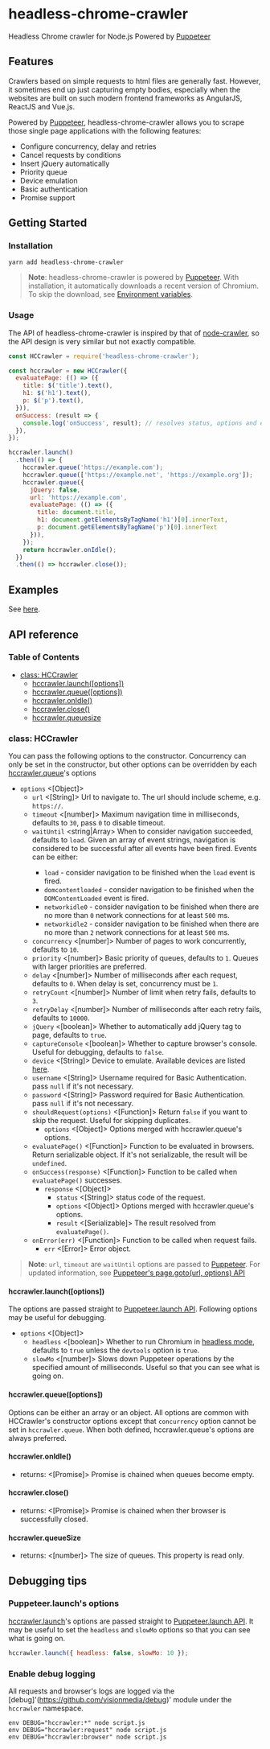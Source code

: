 # headless-chrome-crawler
Headless Chrome crawler for Node.js Powered by [Puppeteer](https://github.com/GoogleChrome/puppeteer)

## Features

Crawlers based on simple requests to html files are generally fast. However, it sometimes end up just capturing empty bodies, especially when the websites are built on such modern frontend frameworks as AngularJS, ReactJS and Vue.js.

Powered by [Puppeteer](https://github.com/GoogleChrome/puppeteer), headless-chrome-crawler allows you to scrape those single page applications with the following features:

* Configure concurrency, delay and retries
* Cancel requests by conditions
* Insert jQuery automatically
* Priority queue
* Device emulation
* Basic authentication
* Promise support

## Getting Started

### Installation

```
yarn add headless-chrome-crawler
```

> **Note**: headless-chrome-crawler is powered by [Puppeteer](https://github.com/GoogleChrome/puppeteer). With installation, it automatically downloads a recent version of Chromium. To skip the download, see [Environment variables](https://github.com/GoogleChrome/puppeteer/blob/master/docs/api.md#environment-variables).

### Usage

The API of headless-chrome-crawler is inspired by that of [node-crawler](https://github.com/bda-research/node-crawler), so the API design is very similar but not exactly compatible.

```js
const HCCrawler = require('headless-chrome-crawler');

const hccrawler = new HCCrawler({
  evaluatePage: (() => ({
    title: $('title').text(),
    h1: $('h1').text(),
    p: $('p').text(),
  })),
  onSuccess: (result => {
    console.log('onSuccess', result); // resolves status, options and evaluated result.
  }),
});

hccrawler.launch()
  .then(() => {
    hccrawler.queue('https://example.com');
    hccrawler.queue(['https://example.net', 'https://example.org']);
    hccrawler.queue({
      jQuery: false,
      url: 'https://example.com',
      evaluatePage: (() => ({
        title: document.title,
        h1: document.getElementsByTagName('h1')[0].innerText,
        p: document.getElementsByTagName('p')[0].innerText
      })),
    });
    return hccrawler.onIdle();
  })
  .then(() => hccrawler.close());
```

## Examples

See [here](https://github.com/yujiosaka/headless-chrome-crawler/tree/master/examples).

## API reference

### Table of Contents

* [class: HCCrawler](#class-hccrawler)
  * [hccrawler.launch([options])](#hccrawlerlaunchoptions)
  * [hccrawler.queue([options])](#hccrawlerqueueoptions)
  * [hccrawler.onIdle()](#hccrawleronidle)
  * [hccrawler.close()](#hccrawlerclose)
  * [hccrawler.queuesize](#hccrawlerqueuesize)

### class: HCCrawler

You can pass the following options to the constructor.
Concurrency can only be set in the constructor, but other options can be overridden by each [hccrawler.queue](#hccrawlerqueueoptions)'s options

* `options` <[Object]>
  * `url` <[String]> Url to navigate to. The url should include scheme, e.g. `https://`.
  * `timeout` <[number]> Maximum navigation time in milliseconds, defaults to `30`, pass `0` to disable timeout.
  * `waitUntil` <string|Array<string>> When to consider navigation succeeded, defaults to `load`. Given an array of event strings, navigation is considered to be successful after all events have been fired. Events can be either:
    * `load` - consider navigation to be finished when the `load` event is fired.
    * `domcontentloaded` - consider navigation to be finished when the `DOMContentLoaded` event is fired.
    * `networkidle0` - consider navigation to be finished when there are no more than `0` network connections for at least `500` ms.
    * `networkidle2` - consider navigation to be finished when there are no more than `2` network connections for at least `500` ms.
  * `concurrency` <[number]> Number of pages to work concurrently, defaults to `10`.
  * `priority` <[number]> Basic priority of queues, defaults to `1`. Queues with larger priorities are preferred.
  * `delay` <[number]> Number of milliseconds after each request, defaults to `0`. When delay is set, concurrency must be `1`.
  * `retryCount` <[number]> Number of limit when retry fails, defaults to `3`.
  * `retryDelay` <[number]> Number of milliseconds after each retry fails, defaults to `10000`.
  * `jQuery` <[boolean]> Whether to automatically add jQuery tag to page, defaults to `true`.
  * `captureConsole` <[boolean]> Whether to capture browser's console. Useful for debugging, defaults to `false`.
  * `device` <[String]> Device to emulate. Available devices are listed [here](https://github.com/GoogleChrome/puppeteer/blob/master/DeviceDescriptors.js).
  * `username` <[String]> Username required for Basic Authentication. pass `null` if it's not necessary.
  * `password` <[String]> Password required for Basic Authentication. pass `null` if it's not necessary.
  * `shouldRequest(options)` <[Function]> Return `false` if you want to skip the request. Useful for skipping duplicates.
    * `options` <[Object]> Options merged with hccrawler.queue's options.
  * `evaluatePage()` <[Function]> Function to be evaluated in browsers. Return serializable object. If it's not serializable, the result will be `undefined`.
  * `onSuccess(response)` <[Function]> Function to be called when `evaluatePage()` successes.
    * `response` <[Object]>
      * `status` <[String]> status code of the request.
      * `options` <[Object]> Options merged with hccrawler.queue's options.
      * `result` <[Serializable]> The result resolved from `evaluatePage()`.
  * `onError(err)` <[Function]> Function to be called when request fails.
    * `err` <[Error]> Error object.

> **Note**: `url`, `timeout` are `waitUntil` options are passed to [Puppeteer](https://github.com/GoogleChrome/puppeteer). For updated information, see [Puppeteer's page.goto(url, options) API](https://github.com/GoogleChrome/puppeteer/blob/master/docs/api.md#pagegotourl-options)

#### hccrawler.launch([options])

The options are passed straight to [Puppeteer.launch API](https://github.com/GoogleChrome/puppeteer/blob/master/docs/api.md#puppeteerlaunchoptions).
Following options may be useful for debugging.

- `options` <[Object]>
  - `headless` <[boolean]> Whether to run Chromium in [headless mode](https://developers.google.com/web/updates/2017/04/headless-chrome), defaults to `true` unless the `devtools` option is `true`.
  - `slowMo` <[number]> Slows down Puppeteer operations by the specified amount of milliseconds. Useful so that you can see what is going on.

#### hccrawler.queue([options])

Options can be either an array or an object.
All options are common with HCCrawler's constructor options except that `concurrency` option cannot be set in `hccrawler.queue`.
When both defined, hccrawler.queue's options are always preferred.

#### hccrawler.onIdle()

- returns: <[Promise]> Promise is chained when queues become empty.

#### hccrawler.close()

- returns: <[Promise]> Promise is chained when ther browser is successfully closed.

#### hccrawler.queueSize

* returns: <[number]> The size of queues. This property is read only.

## Debugging tips

### Puppeteer.launch's options

[hccrawler.launch](#chcrawlerlaunchoptions)'s options are passed straight to [Puppeteer.launch API](https://github.com/GoogleChrome/puppeteer/blob/master/docs/api.md#puppeteerlaunchoptions).
It may be useful to set the `headless` and `slowMo` options so that you can see what is going on.

```js
hccrawler.launch({ headless: false, slowMo: 10 });
```

### Enable debug logging

All requests and browser's logs are logged via the [debug]'(https://github.com/visionmedia/debug)' module under the `hccrawler` namespace.

```
env DEBUG="hccrawler:*" node script.js
env DEBUG="hccrawler:request" node script.js
env DEBUG="hccrawler:browser" node script.js
```
